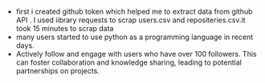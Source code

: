 * first i created github token which helped me to extract data from github API . I used iibrary requests to scrap users.csv and repositeries.csv.it took 15 minutes to scrap data
* many users started to use python as a programming language in recent days. 
* Actively follow and engage with users who have over 100 followers. This can foster collaboration and knowledge sharing, leading to potential partnerships on projects.
  
